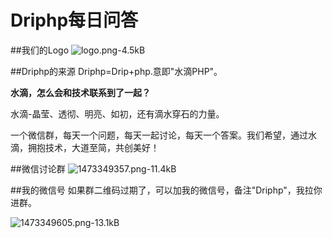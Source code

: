 # Driphp每日问答
##我们的Logo
![logo.png-4.5kB][1]


##Driphp的来源
Driphp=Drip+php.意即"水滴PHP"。

**水滴，怎么会和技术联系到了一起？**

水滴-晶莹、透彻、明亮、如初，还有滴水穿石的力量。

一个微信群，每天一个问题，每天一起讨论，每天一个答案。我们希望，通过水滴，拥抱技术，大道至简，共创美好！

##微信讨论群
![1473349357.png-11.4kB][2]

##我的微信号
如果群二维码过期了，可以加我的微信号，备注"Driphp"，我拉你进群。

![1473349605.png-13.1kB][3]


  [1]: http://static.zybuluo.com/ericliu001/typ7q4jekvmy92ce1ibo2qkt/logo.png
  [2]: http://static.zybuluo.com/ericliu001/qau808rtlddabqzqc9b7ojay/1473349357.png
  [3]: http://static.zybuluo.com/ericliu001/6272nguuh205e5l8ye8ig9ds/1473349605.png
